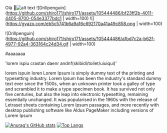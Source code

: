 Olá 👋![alt text](Drillpenguin-1.gif)
![Drillpenguin](https://github.com/shiro171/shiro171/assets/105444486/bf23ff2b-4011-4405-8700-054e3377bdc1 | width=100)
![](https://gyazo.com/eb5c5741b6a9a16c692170a41a49c858.png | width=100)

![Drillpenguin](https://github.com/shiro171/shiro171/assets/105444486/a1bd7c2a-b62f-4977-92a4-363164c24d34.gif | width=100)


#aaaaaaa


'lorem ispiu crastan daenr andnf(skibidi/toilet/uiuiqui)'

lorem ispuin loren Lorem Ipsum is simply dummy text of the printing and typesetting industry. Lorem Ipsum has been the industry's standard dummy text ever since the 1500s, when an unknown printer took a galley of type and scrambled it to make a type specimen book. It has survived not only five centuries, but also the leap into electronic typesetting, remaining essentially unchanged. It was popularised in the 1960s with the release of Letraset sheets containing Lorem Ipsum passages, and more recently with desktop publishing software like Aldus PageMaker including versions of Lorem Ipsum

[![Anurag's GitHub stats](https://github-readme-stats.vercel.app/api?username=shiro171)](https://github.com/shiro171/github-readme-stats)
[![Top Langs](https://github-readme-stats.vercel.app/api/top-langs/?username=anuraghazra&layout=donut-vertical)](https://github.com/anuraghazra/github-readme-stats)

